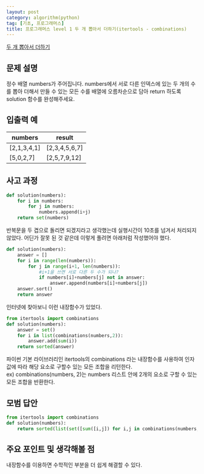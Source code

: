 ```yaml
---
layout: post
category: algorithm(python)
tag: [기초, 프로그래머스]
title: 프로그래머스 level 1 두 개 뽑아서 더하기(itertools - combinations)
---
```


[두 개 뽑아서 더하기](https://programmers.co.kr/learn/courses/30/lessons/68644) 

## 문제 설명

정수 배열 numbers가 주어집니다. numbers에서 서로 다른 인덱스에 있는 두 개의 수를 뽑아 더해서 만들 수 있는 모든 수를 배열에 오름차순으로 담아 return 하도록 solution 함수를 완성해주세요.

## 입출력 예

<table>
  <thead>
    <tr>
      <th>numbers</th>
      <th>result</th>
    </tr>
  </thead>
  <tbody>
    <tr>
      <td>[2,1,3,4,1]</td>
      <td>[2,3,4,5,6,7]</td>
    </tr>
    <tr>
      <td>[5,0,2,7]</td>
      <td>[2,5,7,9,12]</td>
    </tr>
  </tbody>
</table>

## 사고 과정

```python
def solution(numbers):
    for i in numbers:
        for j in numbers:
            numbers.append(i+j)
    return set(numbers)
```
반복문을 두 겹으로 돌리면 되겠지라고 생각했는데 실행시간이 10초를 넘겨서 처리되지 않았다.
어딘가 잘못 된 것 같은데 이렇게 풀려면 아래처럼 작성했어야 했다.

```python
def solution(numbers):
    answer = []
    for i in range(len(numbers)):
        for j in range(i+1, len(numbers)): 
            #i+1을 쓰면 서로 다른 두 수가 되나?
            if numbers[i]+numbers[j] not in answer:
                answer.append(numbers[i]+numbers[j])
    answer.sort()
    return answer
```

인터넷에 찾아보니 이런 내장함수가 있었다.

```python
from itertools import combinations
def solution(numbers):
    answer = set()
    for i in list(combinations(numbers,2)):
        answer.add(sum(i))
    return sorted(answer)
```

파이썬 기본 라이브러리인 itertools의 combinations 라는 내장함수를 사용하여 인자값에 따라 해당 요소로 구할수 있는 모든 조합을 리턴한다.  
ex) combinations(numbers, 2)는 numbers 리스트 안에 2개의 요소로 구할 수 있는 모든 조합을 반환한다.

## 모범 답안

```python
from itertools import combinations
def solution(numbers):
    return sorted(list(set([sum([i,j]) for i,j in combinations(numbers,2)])))
```

## 주요 포인트 및 생각해볼 점   

내장함수를 이용하면 수학적인 부분을 더 쉽게 해결할 수 있다.